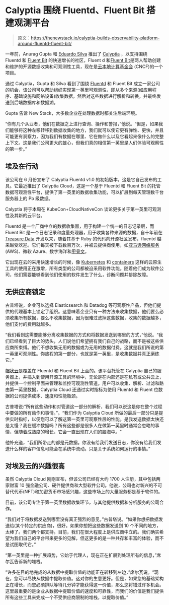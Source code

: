 # Calyptia 围绕 Fluentd、Fluent Bit 搭建观测平台

> 原文：<https://thenewstack.io/calyptia-builds-observability-platform-around-fluentd-fluent-bit/>

一年前，Anurag Gupta 和 [Eduardo Silva](https://www.linkedin.com/in/edsiper/) 推出了 [Calyptia](https://calyptia.com/) ，以支持围绕 Fluentd 和 [Fluent Bit](https://fluentbit.io/) 的快速增长的社区，Fluent d 和[Fluent Bit](https://fluentbit.io/)是两人帮助创建和维护的开源数据收集和可观测性工具，现在是[云本地计算基金会](https://cncf.io/?utm_content=inline-mention) (CNCF)的一个项目。

通过 Calyptia，Gupta 和 Silva 看到了围绕 [Fluentd](https://thenewstack.io/fluentds-role-as-a-data-collector-in-todays-cloud-native-world/) 和 Fluent Bit 成立一家公司的机会，该公司可以帮助组织实现第一英里可观测性，即从多个来源(如应用程序、基础设施和网络设备)收集数据，然后对这些数据进行解析和转换，并最终发送到后端数据库和数据湖。

Gupta 告诉 New Stack，大多数企业在处理数据时都关注后端环境。

“你有几个从业者，他们在数据之上进行查询、操作和警报，”他说。“但是，如果我们能够将这种左移转移到数据收集的地方，我们就可以使它更有弹性、更快，并且可能更有洞察力，因为我们有数据在哪里、它在做什么以及它看起来像什么的完整上下文。这是我们公司更大的雄心，但我们真的相信第一英里是人们体验可观察性的第一步。”

## **埃及在行动**

该公司在 6 月份宣布了 Calyptia Fluentd v1.0 的初始版本，这是它自己发布的工具。它最近推出了 Calyptia Cloud，这是一个基于 Fluentd 和 Fluent Bit 的托管数据可观测性平台，提供了第一英里的数据收集功能，可以扩展到每天管理数千台服务器上的 Pb 级数据。

Calyptia 将于本周在 KubeCon+CloudNativeCon 谈论更多关于第一英里可观测性及其新的云平台。

Fluentd 是一个厂商中立的数据收集器，用于构建一个统一的日志记录层，而 Fluent Bit 是一个日志记录和度量处理器，用于收集各种来源的数据，自十年前在 [Treasure Data](https://www.treasuredata.com/) 开发以来，随着其基于 Ruby 的代码向开源社区发布，fluentd 越来越受欢迎。它们每天被下载数百万次，并被云提供商使用，如[亚马逊网络服务](https://aws.amazon.com/?utm_content=inline-mention) (AWS)、微软 Azure、数字海洋和[甲骨文](https://developer.oracle.com/?utm_content=inline-mention)。

它出现在云的采用快速增长的时候，像 [Kubernetes](https://thenewstack.io/category/kubernetes/) 和 [containers](https://thenewstack.io/category/containers/) 这样的云原生工具的使用正在激增，所有类型的公司都被迫采用软件功能。随着他们成为软件公司，他们需要能够看到他们使用的软件发生了什么，诊断问题并排除故障。

## **无供应商锁定**

古普塔说，企业可以选择 Elasticsearch 和 Datadog 等可观察性产品，但他们提供的代理基本上锁定了组织。这意味着企业只有一种方法来收集数据，他们要么必须收集所有数据，要么不收集数据，因为很难过滤掉这些数据，收集的数据越多，他们支付的费用就越多。

“我们看到这需要能够分离收集数据的方式和将数据发送到哪里的方式，”他说。“我们已经看到了巨大的势头，人们说他们希望拥有我们自己的战略，而不是被这些供应商所束缚。他们不想收集无用的数据或为无用的数据付费。这就是我们所说的第一英里可观测性。你旅程的第一部分，也就是第一英里，是收集数据并真正磨练它。”

[帽状云](https://www.globenewswire.com/news-release/2021/10/06/2309760/0/en/Fluent-Project-Creators-Announce-Calyptia-Cloud.html)是覆盖在 Fluentd 和 Fluent Bit 上面的。该平台托管在 Calyptia 自己的服务器上，并插入到使用开源工具的环境中，无论是在内部还是在私有或公共云上，并提供一个控制平面来管理和监控可观测性管道。用户可以收集、解析、过滤和路由第一英里数据，Calyptia Cloud 还通过实时指标为使用 Fluentd 和 Fluent 位数据的公司提供成本、速度和性能瓶颈。

古普塔说:“所有这些动作和对管道这一部分的解析，我们可以说这是你在整个过程中要做的所有动作和事情。”。“我们作为 Calyptia Cloud 所做的最后一部分只是提供实时指标，以便您可以了解这第一英里可观察性层的性能。是我发送数据太快还是太慢？我在缓冲数据吗？所有这些都是很多人在做第一英里时通常会忽略的事情，但随着成熟度的增长，它会一直出现在人们的脑海中。"

他补充道，“我们所带走的都是元数据。你没有给我们发送日志，你没有给我们发送什么样的客户信息可能会在系统中流动。只是关于系统如何运行的事情。”

## **对埃及云的兴趣很高**

虽然 Calyptia Cloud 刚刚宣布，但该公司已经有大约 1700 人注册，其中包括两家财富 10 强金融公司、硬件提供商和大型软件公司。他说，公司也对新兴的不可替代代币(NFT)和加密货币市场感兴趣，这些市场上的大量服务都是基于软件的。

目前，该公司专注于第一英里数据收集环节，与其他提供数据和分析服务的公司合作。

“我们对于将数据发送到哪里没有真正强烈的意见，”古普塔说。“如果你想把数据发送给(某个特定的供应商)，很好。如果你想把这些数据发送到 10 个不同的地方，太棒了。我们两个都支持。目前，我们在很大程度上是供应商中立的。我们确实希望为我们自己的平台带来更多的见解，但这更多的是一种共存和丰富的体验，而不是试图取代它。”

“第一英里是一种扩展趋势，它始于代理人，现在正在扩展到处理所有的信息，”席尔瓦告诉新的堆栈。

“许多在目的地完成的从数据中提取价值的功能正在转移到左边，”席尔瓦说。“现在，您可以尽快从数据中提取价值。这对你的生意更好。但是，如果您的基础架构正在增长，而您必须排队等待几分钟才能获得这一价值，那么您将错过许多机会。这里最重要的是企业从数据中提取价值的速度和可靠性，而我们的价值是我们提供所有这些工具来完成一个不受供应商限制的堆栈，以提取价值。”

<svg xmlns:xlink="http://www.w3.org/1999/xlink" viewBox="0 0 68 31" version="1.1"><title>Group</title> <desc>Created with Sketch.</desc></svg>